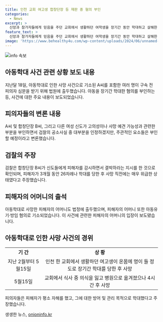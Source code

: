 ```yaml
---
title: 인천 교회 여고생 합창단장 등 재판 중 혐의 부인
categories:
  - News
excerpt: >
  신앙과 참가자들에게 믿음을 주던 교회에서 생활하던 여학생을 장기간 동안 학대하고 살해한 혐의로 기소된 A씨와 합창단장 등 3명이 재판에서 살해 혐의를 부인했다. 아동복지법상 아동학대, 유기, 방임, 중감금, 상해 혐의 등이 적용됐으며, 피해자의 어머니도 법정에 출석했다. 사건 관련하여 A씨 등 3명은 피해자의 자해 경향을 언급하면서 학대 의도를 부인했다. 이에 대해 변호인들은 공소사실 중 일부를 인정하겠지만, 주관적인 부분은 부인할 예정이라고 밝혔다.
feature_text: >
  신앙과 참가자들에게 믿음을 주던 교회에서 생활하던 여학생을 장기간 동안 학대하고 살해한 혐의로 기소된 A씨와 합창단장 등 3명이 재판에서 살해 혐의를 부인했다. 아동복지법상 아동학대, 유기, 방임, 중감금, 상해 혐의 등이 적용됐으며, 피해자의 어머니도 법정에 출석했다. 사건 관련하여 A씨 등 3명은 피해자의 자해 경향을 언급하면서 학대 의도를 부인했다. 이에 대해 변호인들은 공소사실 중 일부를 인정하겠지만, 주관적인 부분은 부인할 예정이라고 밝혔다.
image: 'https://www.behealthy4u.com/wp-content/uploads/2024/06/unnamed-file.png'
---
```


<p><img src="https://www.behealthy4u.com/wp-content/uploads/2024/06/unnamed-file.png" alt="info 속보" /></p>

<h2 data-ke-size="size26">아동학대 사건 관련 상황 보도 내용</h2>

<p data-ke-size="size16">지난달 18일, 아동학대로 인한 사망 사건으로 기소된 A씨를 포함한 여러 명이 구속 전 피의자 심문을 받기 위해 법원에 출두했습니다. 아동을 장기간 학대한 혐의를 부인하는 등, 사건에 대한 주요 내용이 보도되었습니다.</p>

<h2 data-ke-size="size26">피의자들의 변론 내용</h2>

<p data-ke-size="size16">A씨 및 합창단장 B씨, 그리고 다른 여성 신도가 고의성이나 사망 예견 가능성과 관련한 부분을 부인하면서 검찰의 공소사실 중 대부분을 인정하겠지만, 주관적인 요소들은 부인할 예정이라고 변론했습니다.</p>

<h2 data-ke-size="size26">검찰의 주장</h2>

<p data-ke-size="size16">검찰은 합창단장 B씨가 신도들에게 피해자를 감시하면서 결박하라는 지시를 한 것으로 확인되며, 피해자가 3개월 동안 26차례나 학대를 당한 후 사망 직전에는 매우 위급한 상태였다고 주장했습니다.</p>

<h2 data-ke-size="size26">피해자의 어머니의 출석</h2>

<p data-ke-size="size16">아동학대로 사망한 피해자의 어머니도 법정에 출두했으며, 피해자의 어머니 또한 아동유기·방임 혐의로 기소되었습니다. 이 사건에 관련한 피해자의 어머니의 입장이 보도됐습니다.</p>

<h2 data-ke-size="size26">아동학대로 인한 사망 사건의 경위</h2>

<table>
<tbody>
<tr>
<td style="text-align: center; height: 17px;"><b>기 간</b></td>
<td style="text-align: center; height: 17px;"><b>상 황</b></td>
</tr>
<tr>
<td style="text-align: center; height: 17px;">지난 2월부터 5월15일</td>
<td style="text-align: center; height: 17px;">인천 한 교회에서 생활하던 여고생이 온몸에 멍이 들 정도로 장기간 학대를 당한 후 사망</td>
</tr>
<tr>
<td style="text-align: center; height: 17px;">5월15일</td>
<td style="text-align: center; height: 17px;">교회에서 식사 중 의식을 잃고 병원으로 옮겨졌으나 4시간 후 사망</td>
</tr>
</tbody>
</table>

<p data-ke-size="size16">피의자들은 피해자가 평소 자해를 했고, 그에 대한 방어 및 관리 목적으로 학대했다고 주장했습니다.</p>
생생한 뉴스, <a href="https://onioninfo.kr" rel="dofollow">onioninfo.kr</a>


